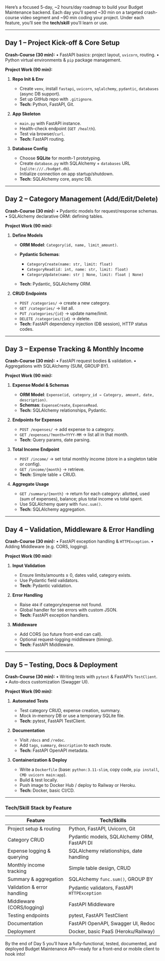 Here’s a focused 5-day, \~2 hours/day roadmap to build your Budget Maintenance backend. Each day you’ll spend \~30 min on a targeted crash-course video segment and \~90 min coding your project. Under each feature, you’ll see the **tech/skill** you’ll learn or use.

---

## Day 1 – Project Kick-off & Core Setup

**Crash-Course (30 min):**
• FastAPI basics: project layout, `uvicorn`, routing.
• Python virtual environments & `pip` package management.

**Project Work (90 min):**

1. **Repo Init & Env**

   * Create `venv`, install `fastapi`, `uvicorn`, `sqlalchemy`, `pydantic`, `databases` (async DB support).
   * Set up GitHub repo with `.gitignore`.
   * **Tech:** Python, FastAPI, Git.

2. **App Skeleton**

   * `main.py` with FastAPI instance.
   * Health-check endpoint (`GET /health`).
   * Test via browser/`curl`.
   * **Tech:** FastAPI routing.

3. **Database Config**

   * Choose **SQLite** for month-1 prototyping.
   * Create `database.py` with SQLAlchemy + `databases` URL (`sqlite:///./budget.db`).
   * Initialize connection on app startup/shutdown.
   * **Tech:** SQLAlchemy core, async DB.

---

## Day 2 – Category Management (Add/Edit/Delete)

**Crash-Course (30 min):**
• Pydantic models for request/response schemas.
• SQLAlchemy declarative ORM: defining tables.

**Project Work (90 min):**

1. **Define Models**

   * **ORM Model**: `Category(id, name, limit_amount)`.
   * **Pydantic Schemas**:

     * `CategoryCreate(name: str, limit: float)`
     * `CategoryRead(id: int, name: str, limit: float)`
     * `CategoryUpdate(name: str | None, limit: float | None)`
   * **Tech:** Pydantic, SQLAlchemy ORM.

2. **CRUD Endpoints**

   * `POST /categories/` → create a new category.
   * `GET /categories/` → list all.
   * `PUT /categories/{id}` → update name/limit.
   * `DELETE /categories/{id}` → delete.
   * **Tech:** FastAPI dependency injection (DB session), HTTP status codes.

---

## Day 3 – Expense Tracking & Monthly Income

**Crash-Course (30 min):**
• FastAPI request bodies & validation.
• Aggregations with SQLAlchemy (SUM, GROUP BY).

**Project Work (90 min):**

1. **Expense Model & Schemas**

   * **ORM Model**: `Expense(id, category_id → Category, amount, date, description)`.
   * **Schemas**: `ExpenseCreate`, `ExpenseRead`.
   * **Tech:** SQLAlchemy relationships, Pydantic.

2. **Endpoints for Expenses**

   * `POST /expenses/` → add expense to a category.
   * `GET /expenses/?month=YYYY-MM` → list all in that month.
   * **Tech:** Query params, date parsing.

3. **Total Income Endpoint**

   * `POST /income/` → set total monthly income (store in a singleton table or config).
   * `GET /income/{month}` → retrieve.
   * **Tech:** Simple table + CRUD.

4. **Aggregate Usage**

   * `GET /summary/{month}` → return for each category: allotted, used (sum of expenses), balance; plus total income vs total spent.
   * Use SQLAlchemy query with `func.sum()`.
   * **Tech:** SQLAlchemy aggregation.

---

## Day 4 – Validation, Middleware & Error Handling

**Crash-Course (30 min):**
• FastAPI exception handling & `HTTPException`.
• Adding Middleware (e.g. CORS, logging).

**Project Work (90 min):**

1. **Input Validation**

   * Ensure limits/amounts ≥ 0, dates valid, category exists.
   * Use Pydantic field validators.
   * **Tech:** Pydantic validation.

2. **Error Handling**

   * Raise `404` if category/expense not found.
   * Global handler for `500` errors with custom JSON.
   * **Tech:** FastAPI exception handlers.

3. **Middleware**

   * Add CORS (so future front-end can call).
   * Optional request-logging middleware (timing).
   * **Tech:** FastAPI Middleware.

---

## Day 5 – Testing, Docs & Deployment

**Crash-Course (30 min):**
• Writing tests with `pytest` & FastAPI’s `TestClient`.
• Auto-docs customization (Swagger UI).

**Project Work (90 min):**

1. **Automated Tests**

   * Test category CRUD, expense creation, summary.
   * Mock in-memory DB or use a temporary SQLite file.
   * **Tech:** pytest, FastAPI TestClient.

2. **Documentation**

   * Visit `/docs` and `/redoc`.
   * Add `tags`, `summary`, `description` to each route.
   * **Tech:** FastAPI OpenAPI metadata.

3. **Containerization & Deploy**

   * Write a `Dockerfile` (base: `python:3.11-slim`, copy code, `pip install`, `CMD uvicorn main:app`).
   * Build & test locally.
   * Push image to Docker Hub / deploy to Railway or Heroku.
   * **Tech:** Docker, basic CI/CD.

---

### Tech/Skill Stack by Feature

| Feature                     | Tech/Skills                                  |
| --------------------------- | -------------------------------------------- |
| Project setup & routing     | Python, FastAPI, Uvicorn, Git                |
| Category CRUD               | Pydantic models, SQLAlchemy ORM, FastAPI DI  |
| Expense logging & querying  | SQLAlchemy relationships, date handling      |
| Monthly income tracking     | Simple table design, CRUD                    |
| Summary & aggregation       | SQLAlchemy `func.sum()`, GROUP BY            |
| Validation & error handling | Pydantic validators, FastAPI `HTTPException` |
| Middleware (CORS/logging)   | FastAPI Middleware                           |
| Testing endpoints           | pytest, FastAPI TestClient                   |
| Documentation               | FastAPI OpenAPI, Swagger UI, Redoc           |
| Deployment                  | Docker, basic PaaS (Heroku/Railway)          |

By the end of Day 5 you’ll have a fully-functional, tested, documented, and deployed Budget Maintenance API—ready for a front-end or mobile client to hook into!
